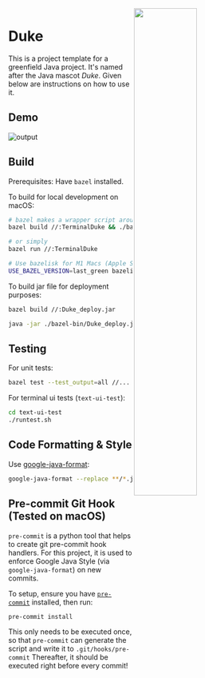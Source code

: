 <img src="https://user-images.githubusercontent.com/88638946/130622078-e049680c-7895-4725-ace0-49869574887c.png" width="50%" align="right">

# Duke

This is a project template for a greenfield Java project. It's named after the Java mascot _Duke_. Given below are instructions on how to use it.

## Demo
![output](https://user-images.githubusercontent.com/88638946/131530452-cbe5ab59-9e43-4c08-affe-f9fdf2c75427.gif)


## Build
Prerequisites: Have `bazel` installed.

To build for local development on macOS:
```bash
# bazel makes a wrapper script around the jar file.
bazel build //:TerminalDuke && ./bazel-bin/TerminalDuke

# or simply
bazel run //:TerminalDuke

# Use bazelisk for M1 Macs (Apple Silicon)
USE_BAZEL_VERSION=last_green bazelisk run //:TerminalDuke
```

To build jar file for deployment purposes:
```bash
bazel build //:Duke_deploy.jar

java -jar ./bazel-bin/Duke_deploy.jar
```

## Testing
For unit tests:
```bash
bazel test --test_output=all //...
```
For terminal ui tests (`text-ui-test`):
```bash
cd text-ui-test
./runtest.sh
```

## Code Formatting & Style
Use [google-java-format](https://github.com/google/google-java-format):
```bash
google-java-format --replace **/*.java # executes recursively
```

## Pre-commit Git Hook (Tested on macOS)
`pre-commit` is a python tool that helps to create git pre-commit hook handlers. For this project, it is used to enforce Google Java Style (via `google-java-format`) on new commits.

To setup, ensure you have [`pre-commit`](https://pre-commit.com/#install) installed, then run:
```bash
pre-commit install
```
This only needs to be executed once, so that `pre-commit` can generate the script and write it to `.git/hooks/pre-commit`
Thereafter, it should be executed right before every commit!
